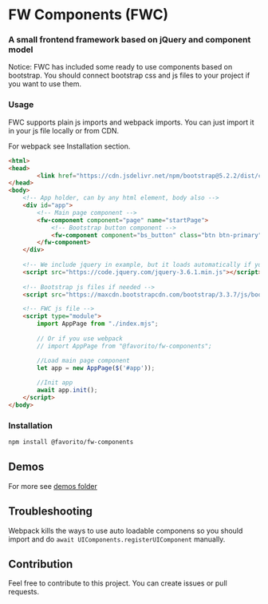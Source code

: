 # FW Components (FWC)

### A small frontend framework based on jQuery and component model

Notice: FWC has included some ready to use components based on bootstrap. You should connect bootstrap css and js files
to your project if you want to use them.

### Usage

FWC supports plain js imports and webpack imports. You can just import it in your js file locally or from CDN.

For webpack see Installation section.

```html
<html>
<head>
        <link href="https://cdn.jsdelivr.net/npm/bootstrap@5.2.2/dist/css/bootstrap.min.css" rel="stylesheet">
</head>
<body>
    <!-- App holder, can by any html element, body also -->
    <div id="app">
        <!-- Main page component -->
        <fw-component component="page" name="startPage">
            <!-- Bootstrap button component -->
            <fw-component component="bs_button" class="btn btn-primary" name="button" #click="alert('Hello!')">Click me</fw-component>
        </fw-component>
    </div>
    
    <!-- We include jquery in example, but it loads automatically if you use webpack -->
    <script src="https://code.jquery.com/jquery-3.6.1.min.js"></script>
    
    <!-- Bootstrap js files if needed -->
    <script src="https://maxcdn.bootstrapcdn.com/bootstrap/3.3.7/js/bootstrap.min.js"></script>

    <!-- FWC js file -->
    <script type="module">
        import AppPage from "./index.mjs";
        
        // Or if you use webpack
        // import AppPage from "@favorito/fw-components";

        //Load main page component
        let app = new AppPage($('#app'));
        
        //Init app
        await app.init();
    </script>
</body>
```

### Installation

```bash
npm install @favorito/fw-components
```

## Demos

For more see [demos folder](/demo/)

## Troubleshooting

Webpack kills the ways to use auto loadable componens so you should import and do ``` await UIComponents.registerUIComponent ``` manually.


## Contribution

Feel free to contribute to this project. You can create issues or pull requests.
